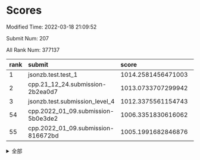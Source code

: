 # Scores

Modified Time: 2022-03-18 21:09:52

Submit Num: 207

All Rank Num: 377137

| rank |               submit               |       score        |       sigma        | pk_num |
| :--- | :--------------------------------- | :----------------- | :----------------- | :----- |
| 1    | jsonzb.test.test_1                 | 1014.2581456471003 | 0.8006828268471174 | 7288   |
| 2    | cpp.21_12_24.submission-2b2ea0d7   | 1013.0733707299942 | 0.8037515007414714 | 7289   |
| 3    | jsonzb.test.submission_level_4     | 1012.3375561154743 | 0.7926491442532364 | 7288   |
| 54   | cpp.2022_01_09.submission-5b0e3de2 | 1006.3351830616062 | 0.7269596934151132 | 7284   |
| 55   | cpp.2022_01_09.submission-816672bd | 1005.1991682846876 | 0.7219098455617928 | 7288   |


<details>
<summary>全部</summary>

| rank |                 submit                 |       score        |       sigma        | pk_num |
| :--- | :------------------------------------- | :----------------- | :----------------- | :----- |
| 1    | jsonzb.test.test_1                     | 1014.2581456471003 | 0.8006828268471174 | 7288   |
| 2    | cpp.21_12_24.submission-2b2ea0d7       | 1013.0733707299942 | 0.8037515007414714 | 7289   |
| 3    | jsonzb.test.submission_level_4         | 1012.3375561154743 | 0.7926491442532364 | 7288   |
| 4    | gobigger.level_3.submission_level_3_36 | 1011.9479852683206 | 0.7734110236756513 | 7289   |
| 5    | gobigger.level_3.submission_level_3_25 | 1011.2128211767798 | 0.7869608599956638 | 7289   |
| 6    | gobigger.level_3.submission_level_3_38 | 1011.1349725632526 | 0.7675362683054684 | 7285   |
| 7    | gobigger.level_3.submission_level_3_42 | 1011.117217930121  | 0.7564587449865348 | 7290   |
| 8    | gobigger.level_3.submission_level_3_6  | 1011.109180216166  | 0.7823302054263442 | 7285   |
| 9    | gobigger.level_3.submission_level_3_47 | 1011.0090007899089 | 0.7617968567992717 | 7285   |
| 10   | gobigger.level_3.submission_level_3_7  | 1010.9817799868516 | 0.7576828699741437 | 7288   |
| 11   | gobigger.level_3.submission_level_3_24 | 1010.9727895566399 | 0.7414505181179609 | 7289   |
| 12   | gobigger.level_3.submission_level_3_33 | 1010.9267198754188 | 0.7556233994349801 | 7290   |
| 13   | gobigger.level_3.submission_level_3_10 | 1010.8988272792385 | 0.7784172128655588 | 7294   |
| 14   | gobigger.level_3.submission_level_3_11 | 1010.8331340614868 | 0.766446904139462  | 7288   |
| 15   | gobigger.level_3.submission_level_3_43 | 1010.5342198759564 | 0.7818095492382426 | 7285   |
| 16   | gobigger.level_3.submission_level_3_28 | 1010.4834524260397 | 0.7600596378906438 | 7292   |
| 17   | gobigger.level_3.submission_level_3_44 | 1010.4470920330233 | 0.7816059182284999 | 7288   |
| 18   | gobigger.level_3.submission_level_3_40 | 1010.4256084988874 | 0.7589584537435233 | 7288   |
| 19   | gobigger.level_3.submission_level_3_14 | 1010.3676699653685 | 0.7724157036144533 | 7290   |
| 20   | gobigger.level_3.submission_level_3_21 | 1010.341561945868  | 0.7559135952134459 | 7295   |
| 21   | gobigger.level_3.submission_level_3_32 | 1010.3296623248955 | 0.7627114468834392 | 7292   |
| 22   | gobigger.level_3.submission_level_3_16 | 1010.310291481427  | 0.7623603284928421 | 7290   |
| 23   | gobigger.level_3.submission_level_3_45 | 1010.2386804674777 | 0.7793619156956475 | 7287   |
| 24   | gobigger.level_3.submission_level_3_22 | 1010.2364219931428 | 0.7431478103470764 | 7283   |
| 25   | gobigger.level_3.submission_level_3_18 | 1010.1605458482134 | 0.7428323564714836 | 7288   |
| 26   | gobigger.level_3.submission_level_3_2  | 1010.130078999092  | 0.7540814983677562 | 7290   |
| 27   | gobigger.level_3.submission_level_3_35 | 1010.0805503380003 | 0.7326985183622475 | 7295   |
| 28   | gobigger.level_3.submission_level_3_9  | 1010.0271500397868 | 0.7747566555263526 | 7281   |
| 29   | gobigger.level_3.submission_level_3_34 | 1009.9724770258975 | 0.7655647782356261 | 7288   |
| 30   | gobigger.level_3.submission_level_3_27 | 1009.9685204854452 | 0.7625269408930684 | 7284   |
| 31   | gobigger.level_3.submission_level_3_49 | 1009.9409122118161 | 0.748095476631862  | 7288   |
| 32   | gobigger.level_3.submission_level_3_46 | 1009.9121369850402 | 0.7627764458013611 | 7287   |
| 33   | gobigger.level_3.submission_level_3_0  | 1009.885439395657  | 0.7309574959090206 | 7293   |
| 34   | gobigger.level_3.submission_level_3_30 | 1009.8193444625339 | 0.7439289265666736 | 7286   |
| 35   | gobigger.level_3.submission_level_3_37 | 1009.7535643669747 | 0.7481964581877938 | 7285   |
| 36   | gobigger.level_3.submission_level_3_5  | 1009.6893779441216 | 0.7301386193994811 | 7285   |
| 37   | gobigger.level_3.submission_level_3_29 | 1009.6352454982647 | 0.7533858429014342 | 7290   |
| 38   | gobigger.level_3.submission_level_3_13 | 1009.5592242797903 | 0.7758341897186087 | 7286   |
| 39   | gobigger.level_3.submission_level_3_1  | 1009.5523101679295 | 0.770901471167137  | 7286   |
| 40   | gobigger.level_3.submission_level_3_19 | 1009.4586929531147 | 0.7439882397226842 | 7284   |
| 41   | gobigger.level_3.submission_level_3_20 | 1009.4478016737994 | 0.760213814770125  | 7288   |
| 42   | gobigger.level_3.submission_level_3_17 | 1009.4181970424066 | 0.7581778331444374 | 7286   |
| 43   | gobigger.level_3.submission_level_3_39 | 1009.3970127133158 | 0.7631331059574621 | 7287   |
| 44   | gobigger.level_3.submission_level_3_23 | 1009.3898691117002 | 0.7560602444020716 | 7289   |
| 45   | gobigger.level_3.submission_level_3_3  | 1009.3779252169077 | 0.7595539266160767 | 7286   |
| 46   | gobigger.level_3.submission_level_3_31 | 1009.3463215329139 | 0.7441433415794408 | 7287   |
| 47   | gobigger.level_3.submission_level_3_12 | 1009.2828153806873 | 0.761898468856451  | 7289   |
| 48   | gobigger.level_3.submission_level_3_15 | 1009.1723876434568 | 0.7484344267953461 | 7286   |
| 49   | gobigger.level_3.submission_level_3_8  | 1009.1066120726033 | 0.7489351455553744 | 7289   |
| 50   | gobigger.level_3.submission_level_3_4  | 1009.0494459721863 | 0.7610234203513069 | 7288   |
| 51   | gobigger.level_3.submission_level_3_41 | 1008.9025662375708 | 0.7378162039793223 | 7290   |
| 52   | gobigger.level_3.submission_level_3_48 | 1008.8119802373876 | 0.7525426806133786 | 7288   |
| 53   | gobigger.level_3.submission_level_3_26 | 1008.7346240410935 | 0.7563021726596301 | 7283   |
| 54   | cpp.2022_01_09.submission-5b0e3de2     | 1006.3351830616062 | 0.7269596934151132 | 7284   |
| 55   | cpp.2022_01_09.submission-816672bd     | 1005.1991682846876 | 0.7219098455617928 | 7288   |
| 56   | gobigger.level_1.submission_level_1_49 | 1004.9087168592805 | 0.7204167753909931 | 7286   |
| 57   | gobigger.level_1.submission_level_1_43 | 1004.8238203601204 | 0.7172177857817094 | 7286   |
| 58   | gobigger.level_1.submission_level_1_48 | 1004.7952255997893 | 0.7151773718859106 | 7275   |
| 59   | gobigger.level_1.submission_level_1_37 | 1004.6495397044462 | 0.7249249219775926 | 7286   |
| 60   | gobigger.level_1.submission_level_1_30 | 1004.3009166593285 | 0.722397503343737  | 7285   |
| 61   | gobigger.level_1.submission_level_1_36 | 1004.1866431568542 | 0.7195204647161978 | 7288   |
| 62   | gobigger.level_1.submission_level_1_28 | 1004.1259474727791 | 0.7360689167848885 | 7291   |
| 63   | gobigger.level_1.submission_level_1_20 | 1004.0874460454245 | 0.7300630652998985 | 7286   |
| 64   | gobigger.level_1.submission_level_1_32 | 1003.9561596256518 | 0.7247115141212496 | 7289   |
| 65   | gobigger.level_1.submission_level_1_2  | 1003.919697516766  | 0.7215559158099779 | 7289   |
| 66   | gobigger.level_1.submission_level_1_45 | 1003.8535594992956 | 0.725613121893544  | 7291   |
| 67   | gobigger.level_1.submission_level_1_35 | 1003.8120341887737 | 0.7164695778187498 | 7288   |
| 68   | gobigger.level_1.submission_level_1_8  | 1003.7815826991358 | 0.7243969111703745 | 7285   |
| 69   | gobigger.level_1.submission_level_1_25 | 1003.7376334309789 | 0.7275756327224469 | 7287   |
| 70   | gobigger.level_1.submission_level_1_27 | 1003.7112485731062 | 0.7215253288818034 | 7291   |
| 71   | gobigger.level_1.submission_level_1_34 | 1003.7101560229448 | 0.7148017284753299 | 7281   |
| 72   | gobigger.level_1.submission_level_1_16 | 1003.7097430313271 | 0.7276554602641694 | 7292   |
| 73   | gobigger.level_1.submission_level_1_9  | 1003.688489661558  | 0.7184442275631339 | 7290   |
| 74   | gobigger.level_1.submission_level_1_10 | 1003.6789170863062 | 0.7310117307507589 | 7290   |
| 75   | gobigger.level_1.submission_level_1_0  | 1003.5129760573066 | 0.7156459819718614 | 7287   |
| 76   | gobigger.level_1.submission_level_1_23 | 1003.5015634146959 | 0.7291936862757958 | 7290   |
| 77   | gobigger.level_1.submission_level_1_11 | 1003.47885311713   | 0.7379653542371899 | 7289   |
| 78   | gobigger.level_1.submission_level_1_19 | 1003.4511789188566 | 0.7164046607892274 | 7287   |
| 79   | gobigger.level_1.submission_level_1_12 | 1003.3727404438027 | 0.7064598456146629 | 7288   |
| 80   | gobigger.level_1.submission_level_1_7  | 1003.3432393061197 | 0.7134700803856281 | 7288   |
| 81   | gobigger.level_1.submission_level_1_26 | 1003.315170133917  | 0.7145017579291026 | 7285   |
| 82   | gobigger.level_1.submission_level_1_21 | 1003.2647672097239 | 0.7136213211863589 | 7290   |
| 83   | gobigger.level_1.submission_level_1_40 | 1003.2448216851105 | 0.7186061896644703 | 7281   |
| 84   | gobigger.level_1.submission_level_1_22 | 1003.203170208456  | 0.7206524545350397 | 7288   |
| 85   | gobigger.level_1.submission_level_1_18 | 1003.2012461434555 | 0.7291579733410052 | 7284   |
| 86   | gobigger.level_1.submission_level_1_44 | 1003.1762721056449 | 0.7278116254449507 | 7293   |
| 87   | gobigger.level_1.submission_level_1_33 | 1003.1634030350394 | 0.7230130777084013 | 7289   |
| 88   | gobigger.level_1.submission_level_1_5  | 1003.1138294229831 | 0.7200130351001754 | 7280   |
| 89   | gobigger.level_1.submission_level_1_24 | 1003.076649679075  | 0.7147169792159904 | 7288   |
| 90   | gobigger.level_1.submission_level_1_47 | 1003.0666604001323 | 0.7104930100315425 | 7286   |
| 91   | gobigger.level_1.submission_level_1_38 | 1003.0519876640016 | 0.7172784491770717 | 7285   |
| 92   | gobigger.level_1.submission_level_1_39 | 1002.9530336053527 | 0.7161562555131809 | 7283   |
| 93   | gobigger.level_1.submission_level_1_1  | 1002.9339435811461 | 0.7108277986870438 | 7283   |
| 94   | gobigger.level_1.submission_level_1_41 | 1002.9018822930226 | 0.7238287171324188 | 7294   |
| 95   | gobigger.level_1.submission_level_1_42 | 1002.9003323440556 | 0.7154963848382352 | 7284   |
| 96   | gobigger.level_1.submission_level_1_6  | 1002.8688895551733 | 0.7115917922082556 | 7288   |
| 97   | gobigger.level_1.submission_level_1_46 | 1002.8252524130392 | 0.7184680112836037 | 7285   |
| 98   | gobigger.level_1.submission_level_1_13 | 1002.7225055052814 | 0.7125122989435052 | 7287   |
| 99   | gobigger.level_1.submission_level_1_15 | 1002.6331456352185 | 0.7129946964662398 | 7287   |
| 100  | gobigger.level_1.submission_level_1_17 | 1002.6051291997404 | 0.7181124706028754 | 7286   |
| 101  | gobigger.level_1.submission_level_1_3  | 1002.5141648280006 | 0.7160993360654119 | 7288   |
| 102  | gobigger.level_1.submission_level_1_4  | 1002.2989105579229 | 0.7193036301826149 | 7290   |
| 103  | gobigger.level_1.submission_level_1_14 | 1002.2069427307682 | 0.7080925994509762 | 7287   |
| 104  | gobigger.level_1.submission_level_1_29 | 1002.1516920964643 | 0.71636774820229   | 7286   |
| 105  | gobigger.level_1.submission_level_1_31 | 1002.108869334748  | 0.7105634491220023 | 7286   |
| 106  | gobigger.random.submission_random_11   | 997.2966018360845  | 0.711911518802393  | 7290   |
| 107  | gobigger.random.submission_random_30   | 997.1380057629149  | 0.7082736650447022 | 7288   |
| 108  | gobigger.random.submission_random_45   | 997.11166027306    | 0.7093250872163934 | 7290   |
| 109  | gobigger.random.submission_random_42   | 997.1049113484929  | 0.7007842845591746 | 7289   |
| 110  | gobigger.random.submission_random_18   | 996.8680538461132  | 0.7029857267751031 | 7288   |
| 111  | gobigger.random.submission_random_7    | 996.6363733022108  | 0.7078044677016646 | 7286   |
| 112  | gobigger.random.submission_random_17   | 996.633286552117   | 0.7083684542960509 | 7287   |
| 113  | gobigger.random.submission_random_31   | 996.5400434061623  | 0.7099889494773144 | 7289   |
| 114  | gobigger.random.submission_random_9    | 996.4553224106915  | 0.7026582829424515 | 7292   |
| 115  | gobigger.random.submission_random_44   | 996.3652127417398  | 0.7166967517060587 | 7288   |
| 116  | gobigger.random.submission_random_12   | 996.3227010284332  | 0.7058700447571247 | 7286   |
| 117  | gobigger.random.submission_random_33   | 996.319788742011   | 0.718681818096235  | 7286   |
| 118  | gobigger.random.submission_random_5    | 996.2394910991347  | 0.6992133436479715 | 7293   |
| 119  | gobigger.random.submission_random_27   | 996.2006546659828  | 0.7113188313474917 | 7288   |
| 120  | gobigger.random.submission_random_36   | 996.1954453185095  | 0.7102698244572138 | 7286   |
| 121  | gobigger.random.submission_random_15   | 996.1831533005586  | 0.7200535549064018 | 7288   |
| 122  | gobigger.random.submission_random_34   | 996.1712459916861  | 0.7215870849220498 | 7287   |
| 123  | gobigger.random.submission_random_0    | 996.1512588252918  | 0.7092401940146333 | 7283   |
| 124  | gobigger.random.submission_random_38   | 996.0681720135314  | 0.7101921190444965 | 7288   |
| 125  | gobigger.random.submission_random_39   | 996.050302267047   | 0.697970496468158  | 7288   |
| 126  | gobigger.random.submission_random_48   | 996.0063349998902  | 0.7077578053014625 | 7289   |
| 127  | gobigger.random.submission_random_26   | 996.0010389752912  | 0.7105795689713493 | 7286   |
| 128  | gobigger.random.submission_random_14   | 995.925866728483   | 0.7155827298681349 | 7292   |
| 129  | gobigger.random.submission_random_2    | 995.9202048846693  | 0.7205181234143484 | 7292   |
| 130  | gobigger.random.submission_random_49   | 995.9148309787198  | 0.7182183064686037 | 7282   |
| 131  | gobigger.random.submission_random_4    | 995.8002148422522  | 0.717392555110453  | 7283   |
| 132  | gobigger.random.submission_random_3    | 995.7812511069646  | 0.711498137051454  | 7288   |
| 133  | gobigger.random.submission_random_41   | 995.7546820660426  | 0.699220884039155  | 7288   |
| 134  | gobigger.random.submission_random_29   | 995.7229835823758  | 0.703124382673849  | 7287   |
| 135  | gobigger.random.submission_random_47   | 995.6821015667392  | 0.709304954199389  | 7288   |
| 136  | gobigger.random.submission_random_23   | 995.6780201410471  | 0.7046452627601691 | 7290   |
| 137  | gobigger.random.submission_random_40   | 995.6697991286769  | 0.7084848699621384 | 7285   |
| 138  | gobigger.random.submission_random_35   | 995.6576500065884  | 0.7257011893343229 | 7293   |
| 139  | gobigger.random.submission_random_6    | 995.6231128452697  | 0.7173441808461061 | 7285   |
| 140  | gobigger.random.submission_random_37   | 995.5561287844403  | 0.703244551911602  | 7291   |
| 141  | gobigger.random.submission_random_8    | 995.5422538064353  | 0.7125862460401547 | 7287   |
| 142  | gobigger.random.submission_random_28   | 995.5030744671844  | 0.7082888012734763 | 7286   |
| 143  | gobigger.random.submission_random_1    | 995.482804690048   | 0.7178493936461581 | 7287   |
| 144  | gobigger.random.submission_random_46   | 995.4201830590195  | 0.7097605551366514 | 7286   |
| 145  | gobigger.random.submission_random_13   | 995.3967992166135  | 0.7105126155133529 | 7289   |
| 146  | gobigger.random.submission_random_10   | 995.3279332859832  | 0.7215866168661671 | 7284   |
| 147  | gobigger.random.submission_random_43   | 995.2324697978025  | 0.7059668512878987 | 7282   |
| 148  | gobigger.random.submission_random_22   | 995.1968244356159  | 0.7134097677030743 | 7293   |
| 149  | gobigger.random.submission_random_32   | 995.1926651845931  | 0.7210715503553761 | 7293   |
| 150  | gobigger.random.submission_random_24   | 995.1428766389715  | 0.7195482579690738 | 7282   |
| 151  | gobigger.random.submission_random_20   | 995.0778129012124  | 0.7062824813450003 | 7286   |
| 152  | gobigger.random.submission_random_16   | 995.0503049677193  | 0.7144429463943488 | 7285   |
| 153  | gobigger.random.submission_random_25   | 995.0188167961201  | 0.726094611023758  | 7287   |
| 154  | gobigger.random.submission_random_21   | 994.9398811326057  | 0.7119628437091811 | 7288   |
| 155  | gobigger.random.submission_random_19   | 994.679751066902   | 0.7221935108406762 | 7286   |
| 156  | gobigger.level_2.submission_level_2_43 | 994.452422039874   | 0.738953599553061  | 7293   |
| 157  | gobigger.level_2.submission_level_2_14 | 993.3060415441278  | 0.7348015319800545 | 7284   |
| 158  | gobigger.level_2.submission_level_2_16 | 993.1429715883783  | 0.7494256515142614 | 7289   |
| 159  | gobigger.level_2.submission_level_2_46 | 993.1384359993233  | 0.7347341733938193 | 7289   |
| 160  | gobigger.level_2.submission_level_2_47 | 992.8562607588436  | 0.736106984989374  | 7289   |
| 161  | gobigger.level_2.submission_level_2_15 | 992.8198944870184  | 0.7549732754359714 | 7287   |
| 162  | gobigger.level_2.submission_level_2_42 | 992.6236191150542  | 0.7435014266293622 | 7287   |
| 163  | gobigger.level_2.submission_level_2_13 | 992.5910085543934  | 0.7468535415578593 | 7290   |
| 164  | gobigger.level_2.submission_level_2_22 | 992.5747930002003  | 0.735915331291262  | 7290   |
| 165  | gobigger.level_2.submission_level_2_45 | 992.5736608420002  | 0.7359570998185548 | 7286   |
| 166  | gobigger.level_2.submission_level_2_49 | 992.4950475992521  | 0.7333414033452246 | 7291   |
| 167  | gobigger.level_2.submission_level_2_9  | 992.4461158753413  | 0.7437194079834506 | 7289   |
| 168  | gobigger.level_2.submission_level_2_0  | 992.3626985782789  | 0.7430681966292604 | 7292   |
| 169  | gobigger.level_2.submission_level_2_1  | 992.3462463950108  | 0.7287888490163306 | 7291   |
| 170  | gobigger.level_2.submission_level_2_25 | 992.342408572597   | 0.7372301087421251 | 7289   |
| 171  | gobigger.level_2.submission_level_2_17 | 992.3124532504014  | 0.7398221227283271 | 7289   |
| 172  | gobigger.level_2.submission_level_2_30 | 992.3037253762689  | 0.7555453733807322 | 7292   |
| 173  | gobigger.level_2.submission_level_2_48 | 992.2927759505434  | 0.7591189975289502 | 7289   |
| 174  | gobigger.level_2.submission_level_2_26 | 992.285887002228   | 0.7472593877340031 | 7283   |
| 175  | gobigger.level_2.submission_level_2_29 | 992.2848208823198  | 0.7380139000247256 | 7288   |
| 176  | gobigger.level_2.submission_level_2_39 | 992.2436764066066  | 0.7401874912661948 | 7286   |
| 177  | gobigger.level_2.submission_level_2_38 | 992.2306445343813  | 0.7423258969384785 | 7289   |
| 178  | gobigger.level_2.submission_level_2_7  | 992.1277164995684  | 0.7416125432859586 | 7289   |
| 179  | gobigger.level_2.submission_level_2_18 | 992.0606347175745  | 0.7530383975172301 | 7287   |
| 180  | gobigger.level_2.submission_level_2_44 | 992.0419556447763  | 0.7547160050323037 | 7283   |
| 181  | gobigger.level_2.submission_level_2_11 | 992.0203222659812  | 0.7382474052681084 | 7289   |
| 182  | gobigger.level_2.submission_level_2_5  | 991.9481219148527  | 0.7405185784756965 | 7290   |
| 183  | gobigger.level_2.submission_level_2_33 | 991.7637382071532  | 0.7413844549294982 | 7294   |
| 184  | gobigger.level_2.submission_level_2_2  | 991.7578504511303  | 0.7424526723951376 | 7290   |
| 185  | gobigger.level_2.submission_level_2_6  | 991.70043019891    | 0.7397436355107577 | 7290   |
| 186  | gobigger.level_2.submission_level_2_19 | 991.6918132622828  | 0.7463794029348269 | 7286   |
| 187  | gobigger.level_2.submission_level_2_28 | 991.6698662564089  | 0.754965589087125  | 7291   |
| 188  | gobigger.level_2.submission_level_2_32 | 991.5176217742206  | 0.7418932839566089 | 7287   |
| 189  | gobigger.level_2.submission_level_2_37 | 991.5085098978651  | 0.7621881655279914 | 7287   |
| 190  | gobigger.level_2.submission_level_2_36 | 991.505436461878   | 0.7462533356791304 | 7287   |
| 191  | gobigger.level_2.submission_level_2_31 | 991.4573577983898  | 0.738984014271832  | 7291   |
| 192  | gobigger.level_2.submission_level_2_41 | 991.4360770882615  | 0.7316374944649426 | 7288   |
| 193  | gobigger.level_2.submission_level_2_12 | 991.3923200579661  | 0.7784814966780731 | 7293   |
| 194  | gobigger.level_2.submission_level_2_10 | 991.3316574890621  | 0.7553990745710286 | 7288   |
| 195  | gobigger.level_2.submission_level_2_27 | 991.2691214739885  | 0.7354731902170606 | 7285   |
| 196  | gobigger.level_2.submission_level_2_34 | 991.260937716706   | 0.7440848825880504 | 7290   |
| 197  | gobigger.level_2.submission_level_2_21 | 991.2547494023887  | 0.752205454420528  | 7288   |
| 198  | gobigger.level_2.submission_level_2_23 | 991.2336289423367  | 0.7488803648110427 | 7285   |
| 199  | gobigger.level_2.submission_level_2_3  | 991.1527746099251  | 0.7514632445012881 | 7287   |
| 200  | gobigger.level_2.submission_level_2_20 | 991.1099270736053  | 0.7424995259075003 | 7288   |
| 201  | gobigger.level_2.submission_level_2_8  | 991.0809454501904  | 0.7628865612748497 | 7291   |
| 202  | gobigger.level_2.submission_level_2_24 | 991.0692176209441  | 0.7592258013658119 | 7282   |
| 203  | gobigger.level_2.submission_level_2_35 | 991.0061606603946  | 0.7503241387336778 | 7286   |
| 204  | gobigger.level_2.submission_level_2_4  | 990.775661656902   | 0.7398026349868886 | 7285   |
| 205  | gobigger.level_2.submission_level_2_40 | 990.6952933450024  | 0.7800638956157563 | 7293   |
| 206  | gobigger.none.submission_none_0        | 976.0263399399648  | 1.4021731605084757 | 7284   |
| 207  | gobigger.none.submission_none_1        | 974.9953560106585  | 1.4937672461266631 | 7286   |

</details>